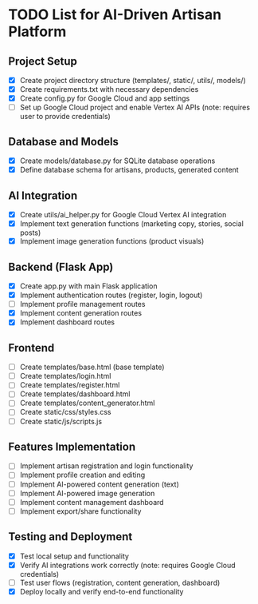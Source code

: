 # TODO List for AI-Driven Artisan Platform

## Project Setup
- [x] Create project directory structure (templates/, static/, utils/, models/)
- [x] Create requirements.txt with necessary dependencies
- [x] Create config.py for Google Cloud and app settings
- [ ] Set up Google Cloud project and enable Vertex AI APIs (note: requires user to provide credentials)

## Database and Models
- [x] Create models/database.py for SQLite database operations
- [x] Define database schema for artisans, products, generated content

## AI Integration
- [x] Create utils/ai_helper.py for Google Cloud Vertex AI integration
- [x] Implement text generation functions (marketing copy, stories, social posts)
- [x] Implement image generation functions (product visuals)

## Backend (Flask App)
- [x] Create app.py with main Flask application
- [x] Implement authentication routes (register, login, logout)
- [ ] Implement profile management routes
- [x] Implement content generation routes
- [x] Implement dashboard routes

## Frontend
- [ ] Create templates/base.html (base template)
- [ ] Create templates/login.html
- [ ] Create templates/register.html
- [ ] Create templates/dashboard.html
- [ ] Create templates/content_generator.html
- [ ] Create static/css/styles.css
- [ ] Create static/js/scripts.js

## Features Implementation
- [ ] Implement artisan registration and login functionality
- [ ] Implement profile creation and editing
- [ ] Implement AI-powered content generation (text)
- [ ] Implement AI-powered image generation
- [ ] Implement content management dashboard
- [ ] Implement export/share functionality

## Testing and Deployment
- [x] Test local setup and functionality
- [x] Verify AI integrations work correctly (note: requires Google Cloud credentials)
- [ ] Test user flows (registration, content generation, dashboard)
- [x] Deploy locally and verify end-to-end functionality
